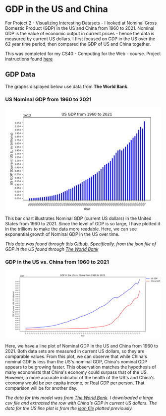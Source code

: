 # GDP in the US and China

For Project 2 - Visualizing Interesting Datasets - I looked at Nominal Gross Domestic Product (GDP) in the US and China from 1960 to 2021. Nominal GDP is the value of economic output in current prices - hence the data is measured by current US dollars. I first focused on GDP in the US over the 62 year time period, then compared the GDP of US and China together. 

This was completed for my CS40 - Computing for the Web - course. Project instructions found [here](https://github.com/mikeizbicki/cmc-csci040/tree/2022fall/project_02)

## GDP Data

The graphs displayed below use data from **The World Bank**. 

### **US Nominal GDP from 1960 to 2021**

![US GDP from 1960 to 2021](GDP_US.png)

This bar chart illustrates Nominal GDP (current US dollars) in the United States from 1960 to 2021. Since the level of GDP is so large, I have plotted it in the trillions to make the data more readable. Here, we can see exponential growth of Nominal GDP in the US over time. 

*This data was found through [this Github](https://github.com/jdorfman/awesome-json-datasets#gdp). Specifically, from the json file of GDP in the US found through [The World Bank](http://api.worldbank.org/v2/countries/USA/indicators/NY.GDP.MKTP.CD?per_page=5000&format=json)*

### **GDP in the US vs. China from 1960 to 2021**

![GDP in the US vs. China from 1960 to 2021](GDP_US_CH.png)

Here, we have a line plot of Nominal GDP in the US and China from 1960 to 2021. Both data sets are measured in current US dollars, so they are comparable values. From this plot, we can observe that while China's nominal GDP is less than the US's nominal GDP, China's nominal GDP appears to be growing faster. This observation matches the hypothesis of many economists that China's economy could surpass that of the US. However, a more accurate indicator of the health of the US's and China's economy would be per capita income, or Real GDP per person. That comparison will be for another day. 

*The data for this model was from [The World Bank](https://data.worldbank.org/country/china?view=chart). I downloaded a large csv file and extracted the row with China's GDP in current US dollars. The data for the US line plot is from the [json file](http://api.worldbank.org/v2/countries/USA/indicators/NY.GDP.MKTP.CD?per_page=5000&format=json) plotted previously.*
